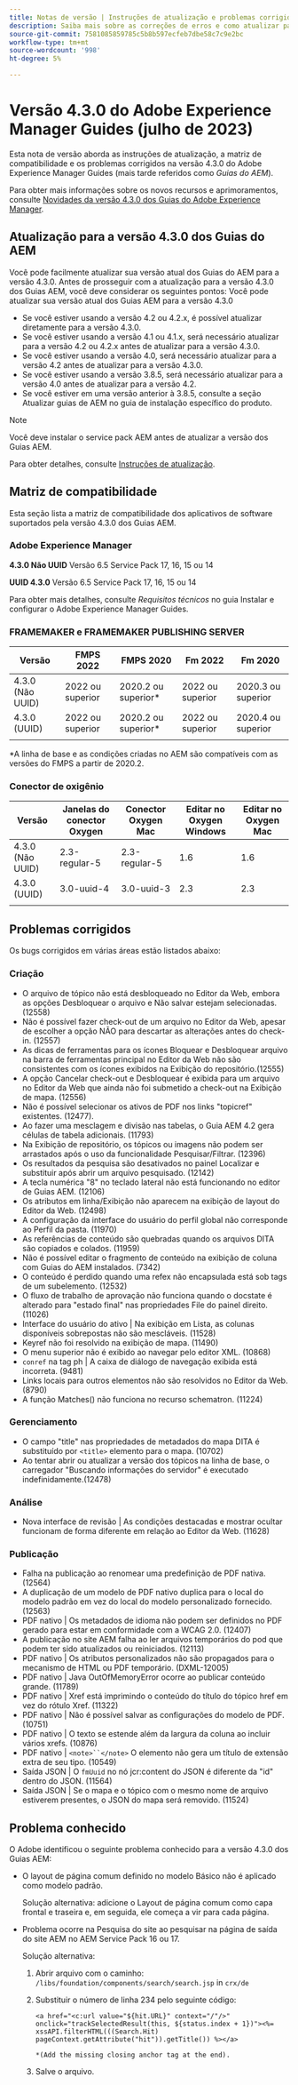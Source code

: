 ```yaml
---
title: Notas de versão | Instruções de atualização e problemas corrigidos na versão 4.3.0 do Adobe Experience Manager Guides
description: Saiba mais sobre as correções de erros e como atualizar para as versões 4.3.0 do Adobe Experience Manager Guides
source-git-commit: 7581085859785c5b8b597ecfeb7dbe58c7c9e2bc
workflow-type: tm+mt
source-wordcount: '998'
ht-degree: 5%

---
```


# Versão 4.3.0 do Adobe Experience Manager Guides (julho de 2023)

Esta nota de versão aborda as instruções de atualização, a matriz de compatibilidade e os problemas corrigidos na versão 4.3.0 do Adobe Experience Manager Guides (mais tarde referidos como *Guias do AEM*).

Para obter mais informações sobre os novos recursos e aprimoramentos, consulte [Novidades da versão 4.3.0 dos Guias do Adobe Experience Manager](./whats-new-4.3-release.md).

## Atualização para a versão 4.3.0 dos Guias do AEM


Você pode facilmente atualizar sua versão atual dos Guias do AEM para a versão 4.3.0. Antes de prosseguir com a atualização para a versão 4.3.0 dos Guias AEM, você deve considerar os seguintes pontos: Você pode atualizar sua versão atual dos Guias AEM para a versão 4.3.0

- Se você estiver usando a versão 4.2 ou 4.2.x, é possível atualizar diretamente para a versão 4.3.0.
- Se você estiver usando a versão 4.1 ou 4.1.x, será necessário atualizar para a versão 4.2 ou 4.2.x antes de atualizar para a versão 4.3.0.
- Se você estiver usando a versão 4.0, será necessário atualizar para a versão 4.2 antes de atualizar para a versão 4.3.0.
- Se você estiver usando a versão 3.8.5, será necessário atualizar para a versão 4.0 antes de atualizar para a versão 4.2.
- Se você estiver em uma versão anterior à 3.8.5, consulte a seção Atualizar guias de AEM no guia de instalação específico do produto.



>[!NOTE]
>
>Você deve instalar o service pack AEM antes de atualizar a versão dos Guias AEM.

Para obter detalhes, consulte [Instruções de atualização](../install-guide/upgrade-xml-documentation.md).

## Matriz de compatibilidade

Esta seção lista a matriz de compatibilidade dos aplicativos de software suportados pela versão 4.3.0 dos Guias AEM.

### Adobe Experience Manager

**4.3.0 Não UUID**
Versão 6.5 Service Pack 17, 16, 15 ou 14

**UUID 4.3.0**
Versão 6.5 Service Pack 17, 16, 15 ou 14

Para obter mais detalhes, consulte *Requisitos técnicos* no guia Instalar e configurar o Adobe Experience Manager Guides.

### FRAMEMAKER e FRAMEMAKER PUBLISHING SERVER

| Versão | FMPS 2022 | FMPS 2020 | Fm 2022 | Fm 2020 |
| --- | --- | --- | --- | --- |
| 4.3.0 (Não UUID) | 2022 ou superior | 2020.2 ou superior* | 2022 ou superior | 2020.3 ou superior |
| 4.3.0 (UUID) | 2022 ou superior | 2020.2 ou superior* | 2022 ou superior | 2020.4 ou superior |
| | | | |

*A linha de base e as condições criadas no AEM são compatíveis com as versões do FMPS a partir de 2020.2.

### Conector de oxigênio

| Versão | Janelas do conector Oxygen | Conector Oxygen Mac | Editar no Oxygen Windows | Editar no Oxygen Mac |
| --- | --- | --- |--- |--- |
| 4.3.0 (Não UUID) | 2.3-regular-5 | 2.3-regular-5 | 1.6 | 1.6 |
| 4.3.0 (UUID) | 3.0-uuid-4 | 3.0-uuid-3 | 2.3 | 2.3 |
|  |  |   |

## Problemas corrigidos

Os bugs corrigidos em várias áreas estão listados abaixo:

### Criação  

- O arquivo de tópico não está desbloqueado no Editor da Web, embora as opções Desbloquear o arquivo e Não salvar estejam selecionadas. (12558)
- Não é possível fazer check-out de um arquivo no Editor da Web, apesar de escolher a opção NÃO para descartar as alterações antes do check-in. (12557)
- As dicas de ferramentas para os ícones Bloquear e Desbloquear arquivo na barra de ferramentas principal no Editor da Web não são consistentes com os ícones exibidos na Exibição do repositório.(12555)
- A opção Cancelar check-out e Desbloquear é exibida para um arquivo no Editor da Web que ainda não foi submetido a check-out na Exibição de mapa. (12556)
- Não é possível selecionar os ativos de PDF nos links &quot;topicref&quot; existentes. (12477).
- Ao fazer uma mesclagem e divisão nas tabelas, o Guia AEM 4.2 gera células de tabela adicionais. (11793)
- Na Exibição de repositório, os tópicos ou imagens não podem ser arrastados após o uso da funcionalidade Pesquisar/Filtrar. (12396)
- Os resultados da pesquisa são desativados no painel Localizar e substituir após abrir um arquivo pesquisado. (12142)
- A tecla numérica &quot;8&quot; no teclado lateral não está funcionando no editor de Guias AEM. (12106)
- Os atributos em linha/Exibição não aparecem na exibição de layout do Editor da Web. (12498)
- A configuração da interface do usuário do perfil global não corresponde ao Perfil da pasta. (11970)
- As referências de conteúdo são quebradas quando os arquivos DITA são copiados e colados. (11959)
- Não é possível editar o fragmento de conteúdo na exibição de coluna com Guias do AEM instalados. (7342)
- O conteúdo é perdido quando uma refex não encapsulada está sob tags de um subelemento. (12532)
- O fluxo de trabalho de aprovação não funciona quando o docstate é alterado para &quot;estado final&quot; nas propriedades File do painel direito. (11026)
- Interface do usuário do ativo | Na exibição em Lista, as colunas disponíveis sobrepostas não são mescláveis. (11528)
- Keyref não foi resolvido na exibição de mapa. (11490)
- O menu superior não é exibido ao navegar pelo editor XML. (10868)
- `conref` na tag ph | A caixa de diálogo de navegação exibida está incorreta. (9481)
- Links locais para outros elementos não são resolvidos no Editor da Web. (8790)
- A função Matches() não funciona no recurso schematron. (11224)



### Gerenciamento

- O campo &quot;title&quot; nas propriedades de metadados do mapa DITA é substituído por `<title>` elemento para o mapa. (10702)
- Ao tentar abrir ou atualizar a versão dos tópicos na linha de base, o carregador &quot;Buscando informações do servidor&quot; é executado indefinidamente.(12478)


### Análise

- Nova interface de revisão | As condições destacadas e mostrar ocultar funcionam de forma diferente em relação ao Editor da Web. (11628)

### Publicação

- Falha na publicação ao renomear uma predefinição de PDF nativa. (12564)
- A duplicação de um modelo de PDF nativo duplica para o local do modelo padrão em vez do local do modelo personalizado fornecido. (12563)
- PDF nativo | Os metadados de idioma não podem ser definidos no PDF gerado para estar em conformidade com a WCAG 2.0. (12407)
- A publicação no site AEM falha ao ler arquivos temporários do pod que podem ter sido atualizados ou reiniciados. (12113)
- PDF nativo | Os atributos personalizados não são propagados para o mecanismo de HTML ou PDF temporário. (DXML-12005)
- PDF nativo | Java OutOfMemoryError ocorre ao publicar conteúdo grande. (11789)
- PDF nativo | Xref está imprimindo o conteúdo do título do tópico href em vez do rótulo Xref. (11322)
- PDF nativo | Não é possível salvar as configurações do modelo de PDF. (10751)
- PDF nativo | O texto se estende além da largura da coluna ao incluir vários xrefs. (10876)
- PDF nativo | `<note>``</note>` O elemento não gera um título de extensão extra de seu tipo. (10549)
- Saída JSON | O `fmUuid` no nó jcr:content do JSON é diferente da &quot;id&quot; dentro do JSON. (11564)
- Saída JSON | Se o mapa e o tópico com o mesmo nome de arquivo estiverem presentes, o JSON do mapa será removido. (11524)

## Problema conhecido

O Adobe identificou o seguinte problema conhecido para a versão 4.3.0 dos Guias AEM:

- O layout de página comum definido no modelo Básico não é aplicado como modelo padrão.

  Solução alternativa: adicione o Layout de página comum como capa frontal e traseira e, em seguida, ele começa a vir para cada página.
- Problema ocorre na Pesquisa do site ao pesquisar na página de saída do site AEM no AEM Service Pack 16 ou 17.

  Solução alternativa:

   1. Abrir arquivo com o caminho: `/libs/foundation/components/search/search.jsp` in `crx/de`
   1. Substituir o número de linha 234 pelo seguinte código:

      ```
      <a href="<c:url value="${hit.URL}" context="/"/>" onclick="trackSelectedResult(this, ${status.index + 1})"><%= xssAPI.filterHTML(((Search.Hit) pageContext.getAttribute("hit")).getTitle()) %></a>
      
      *(Add the missing closing anchor tag at the end).
      ```

   1. Salve o arquivo.